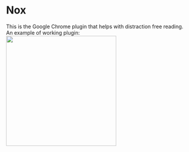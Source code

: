 Nox
================
This is the Google Chrome plugin that helps with distraction free reading.
An example of working plugin: 
<img src="https://gyazo.com/083d45206e86a2eb97042b239d1800c8" width="300px">
